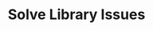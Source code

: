 ---
sidebar_position: 3
title: "Solve Library Issues"
sidebar_label: "Solve Library Issues"
description: "Address shared library problems in Debian systems - fix missing libraries, resolve library conflicts, handle version mismatches, and restore library compatibility."
keywords:
  - "debian library issues"
  - "missing libraries"
  - "library conflicts"
  - "version mismatches"
  - "library compatibility"
tags:
  - debian
  - library-issues
  - missing-libraries
  - library-conflicts
  - library-compatibility
slug: /linux/debian/troubleshooting/software-conflicts/solve-library-issues
---